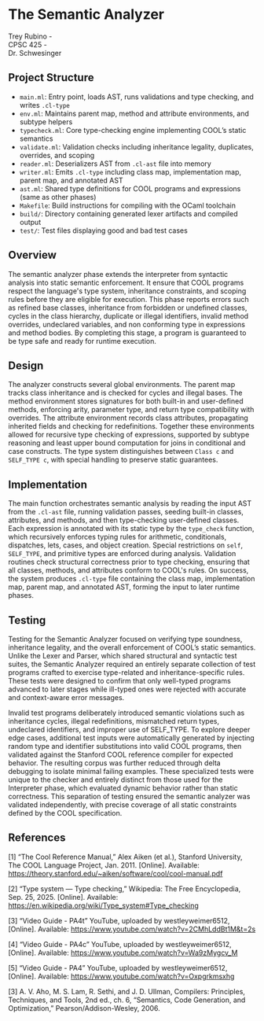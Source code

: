 # The Semantic Analyzer  
Trey Rubino -  
CPSC 425 -  
Dr. Schwesinger  

## Project Structure  
- `main.ml`: Entry point, loads AST, runs validations and type checking, and writes `.cl-type`  
- `env.ml`: Maintains parent map, method and attribute environments, and subtype helpers  
- `typecheck.ml`: Core type-checking engine implementing COOL’s static semantics  
- `validate.ml`: Validation checks including inheritance legality, duplicates, overrides, and scoping  
- `reader.ml`: Deserializers AST from `.cl-ast` file into memory  
- `writer.ml`: Emits `.cl-type` including class map, implementation map, parent map, and annotated AST  
- `ast.ml`: Shared type definitions for COOL programs and expressions (same as other phases)  
- `Makefile`: Build instructions for compiling with the OCaml toolchain  
- `build/`: Directory containing generated lexer artifacts and compiled output  
- `test/`: Test files displaying good and bad test cases  

## Overview  
The semantic analyzer phase extends the interpreter from syntactic analysis into static semantic enforcement.
It ensure that COOL programs respect the language's type system, inheritance constraints, and scoping rules before
they are eligible for execution. This phase reports errors such as refined base classes, inheritance from forbidden or
undefined classes, cycles in the class hierarchy, duplicate or illegal identifiers, invalid method overrides, undeclared
variables, and non conforming type in expressions and method bodies. By completing this stage, a program is guaranteed
to be type safe and ready for runtime execution.

## Design  
The analyzer constructs several global environments. The parent map tracks class inheritance and is checked for cycles 
and illegal bases. The method environment stores signatures for both built-in and user-defined methods, enforcing arity, 
parameter type, and return type compatibility with overrides. The attribute environment records class attributes, propagating
inherited fields and checking for redefinitions. Together these environments allowed for recursive type checking of expressions, 
supported by subtype reasoning and least upper bound computation for joins in conditional and case constructs. The type system 
distinguishes between `Class c` and `SELF_TYPE c`, with special handling to preserve static guarantees.

## Implementation  
The main function orchestrates semantic analysis by reading the input AST from the `.cl-ast` file, running validation passes,
seeding built-in classes, attributes, and methods, and then type-checking user-defined classes. Each expression is annotated with
its static type by the `type_check` function, which recursively enforces typing rules for arithmetic, conditionals, dispatches, 
lets, cases, and object creation. Special restrictions on `self`, `SELF_TYPE`, and primitive types are enforced during analysis. 
Validation routines check structural correctness prior to type checking, ensuring that all classes, methods, and attributes conform
to COOL's rules. On success, the system produces `.cl-type` file containing the class map, implementation map, parent map, and annotated
AST, forming the input to later runtime phases.

## Testing
Testing for the Semantic Analyzer focused on verifying type soundness, inheritance legality, and the overall enforcement of COOL’s static semantics. 
Unlike the Lexer and Parser, which shared structural and syntactic test suites, the Semantic Analyzer required an entirely separate collection 
of test programs crafted to exercise type-related and inheritance-specific rules. These tests were designed to confirm that only well-typed programs 
advanced to later stages while ill-typed ones were rejected with accurate and context-aware error messages.

Invalid test programs deliberately introduced semantic violations such as inheritance cycles, illegal redefinitions, mismatched return types, undeclared 
identifiers, and improper use of SELF_TYPE. To explore deeper edge cases, additional test inputs were automatically generated by injecting random type 
and identifier substitutions into valid COOL programs, then validated against the Stanford COOL reference compiler for expected behavior. The resulting 
corpus was further reduced through delta debugging to isolate minimal failing examples. These specialized tests were unique to the checker and entirely 
distinct from those used for the Interpreter phase, which evaluated dynamic behavior rather than static correctness. This separation of testing ensured 
the semantic analyzer was validated independently, with precise coverage of all static constraints defined by the COOL specification.

## References  
[1] “The Cool Reference Manual,” Alex Aiken (et al.), Stanford University, The COOL Language Project, Jan. 2011. 
[Online]. Available: https://theory.stanford.edu/~aiken/software/cool/cool-manual.pdf

[2] “Type system — Type checking,” Wikipedia: The Free Encyclopedia, Sep. 25, 2025. 
[Online]. Available: https://en.wikipedia.org/wiki/Type_system#Type_checking

[3] “Video Guide - PA4t” YouTube, uploaded by westleyweimer6512, 
[Online]. Available: https://www.youtube.com/watch?v=2CMhLddBt1M&t=2s

[4] “Video Guide - PA4c” YouTube, uploaded by westleyweimer6512, 
[Online]. Available: https://www.youtube.com/watch?v=Wa9zMygcv_M

[5] “Video Guide - PA4” YouTube, uploaded by westleyweimer6512, 
[Online]. Available: https://www.youtube.com/watch?v=Oxpgrkmsxhg

[3] A. V. Aho, M. S. Lam, R. Sethi, and J. D. Ullman, Compilers: Principles, Techniques, 
and Tools, 2nd ed., ch. 6, “Semantics, Code Generation, and Optimization,” Pearson/Addison-Wesley, 2006.